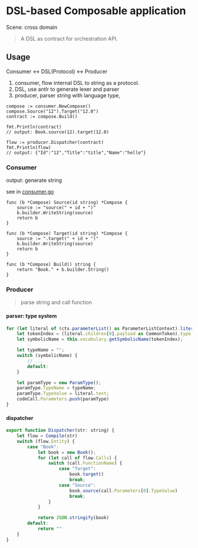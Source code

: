 # DSL-based Composable application

Scene: cross domain

> A DSL as contract for orchestration API.

## Usage

Consumer <-> DSL(Protocol) <-> Producer

1. consumer, flow internal DSL to string as a protocol.
2. DSL, use antlr to generate lexer and parser
3. producer, parser string with language type,

```golang
compose := consumer.NewCompose()
compose.Source("12").Target("12.0")
contract := compose.Build()

fmt.Println(contract)
// output: Book.source(12).target(12.0)

flow := producer.Dispatcher(contract)
fmt.Println(flow)
// output: {"Id":"12","Title":"title","Name":"hello"}
```

### Consumer

output: generate string

see in [consumer.go](consumer/consumer.go)

```in
func (b *Compose) Source(id string) *Compose {
	source := "source(" + id + ")"
	b.builder.WriteString(source)
	return b
}

func (b *Compose) Target(id string) *Compose {
	source := ".target(" + id + ")"
	b.builder.WriteString(source)
	return b
}

func (b *Compose) Build() string {
	return "Book." + b.builder.String()
}

```

### Producer

> parse string and call function

#### parser: type system

```javascript
for (let literal of (ctx.parameterList() as ParameterListContext).literal()) {
    let tokenIndex = (literal.children[0].payload as CommonToken).type;
    let symbolicName = this.vocabulary.getSymbolicName(tokenIndex);

    let typeName = "";
    switch (symbolicName) {
        // ...
        default:
    }

    let paramType = new ParamType();
    paramType.TypeName = typeName;
    paramType.TypeValue = literal.text;
    codeCall.Parameters.push(paramType)
}

```

#### dispatcher


```javascript
export function Dispatcher(str: string) {
    let flow = Compile(str)
    switch (flow.Entity) {
        case "Book":
            let book = new Book();
            for (let call of flow.Calls) {
                switch (call.FunctionName) {
                    case "Target":
                        book.target()
                        break;
                    case "Source":
                        book.source(call.Parameters[0].TypeValue)
                        break;
                }
            }

            return JSON.stringify(book)
        default:
            return ""
    }
}
```